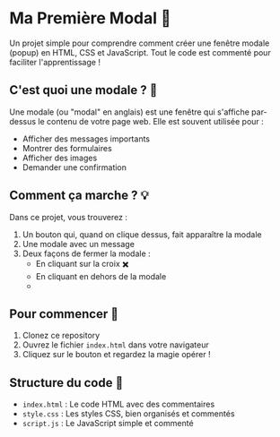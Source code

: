 # Ma Première Modal 🎯

Un projet simple pour comprendre comment créer une fenêtre modale (popup) en HTML, CSS et JavaScript. Tout le code est commenté pour faciliter l'apprentissage !

## C'est quoi une modale ? 🤔

Une modale (ou "modal" en anglais) est une fenêtre qui s'affiche par-dessus le contenu de votre page web. Elle est souvent utilisée pour :
- Afficher des messages importants
- Montrer des formulaires
- Afficher des images
- Demander une confirmation

## Comment ça marche ? 💡

Dans ce projet, vous trouverez :
1. Un bouton qui, quand on clique dessus, fait apparaître la modale
2. Une modale avec un message
3. Deux façons de fermer la modale :
   - En cliquant sur la croix ✖️
   - En cliquant en dehors de la modale
   - 
## Pour commencer 🚀

1. Clonez ce repository
2. Ouvrez le fichier `index.html` dans votre navigateur
3. Cliquez sur le bouton et regardez la magie opérer !

## Structure du code 📁

- `index.html` : Le code HTML avec des commentaires
- `style.css` : Les styles CSS, bien organisés et commentés
- `script.js` : Le JavaScript simple et commenté
